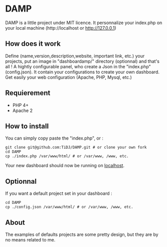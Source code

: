 # DAMP

DAMP is a little project under MIT licence.
It personnalize your index.php on your local machine (http://localhost or http://127.0.0.1)

## How does it work

Define (name,version,description,website, important link, etc.) your projects, put an image in "dashboardamp/" directory (optionnal) and that's all !
A hightly configurable panel, who create a Json in the "index.php" (config.json). It contain your configurations to create your own dashboard.
Get easily your web configuration (Apache, PHP, Mysql, etc.)

## Requierement

- PHP 4+
- Apache 2

## How to install

You can simply copy paste the "index.php", or :
```
git clone git@github.com:TiDJ/DAMP.git # or clone your own fork
cd DAMP
cp ./index.php /var/www/html/ # or /var/www, /www, etc.
```
Your new dashboard should now be running on [localhost](http://localhost/).

## Optionnal

If you want a default project set in your dashboard :
```
cd DAMP
cp ./config.json /var/www/html/ # or /var/www, /www, etc.
```
## About

The examples of defaults projects are some pretty design, but they are by no means related to me.
